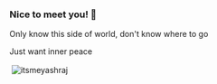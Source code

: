 <h3>Nice to meet you! 👋</h3>
<p align="left">Only know this side of world, don't know where to go</p>
<p align="left">Just want inner peace</p>
<p>&nbsp;<img align="center" src="https://github-readme-stats.vercel.app/api?username=itsmeyashraj&show_icons=true&theme=dark&locale=en" alt="itsmeyashraj" /></p>
